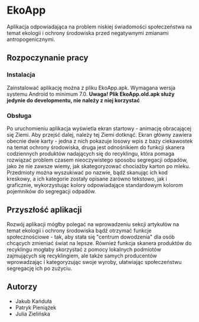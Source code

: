 # EkoApp
Aplikacja odpowiadająca na problem niskiej świadomości społeczeństwa na temat ekologii i ochrony środowiska przed negatywnymi zmianami antropogenicznymi.

## Rozpoczynanie pracy
### Instalacja
Zainstalować aplikację można z pliku EkoApp.apk. Wymagana wersja systemu Android to minimum 7.0.
**Uwaga! Plik EkoApp.old.apk służy jedynie do developmentu, nie należy z niej korzystać**
### Obsługa
Po uruchomieniu aplikacja wyświetla ekran startowy - animację obracającej się Ziemi. Aby przejść dalej, należy tej Ziemi dotknąć. Ekran główny zawiera obecnie dwie karty - jedna z nich pokazuje losowy wpis z bazy ciekawostek na temat ochrony środowiska, druga jest odnośnikiem do funkcji skanera codziennych produktów nadających się do recyklingu, która pomaga rozwiązać problem czasem nieoczywistego sposobu segregacji odpadów, jako że nie zawsze wiemy, jak skategoryzować chociażby karton po mleku. Przedmioty można wyszukiwać po nazwie, bądź skanując ich kod kreskowy, a ich kategorie zostały opisane zarówno tekstowo, jak i graficznie, wykorzystując kolory odpowiadające standardowym kolorom pojemników do segregacji odpadów.

## Przyszłość aplikacji
Rozwój aplikacji mógłby polegać na wprowadzeniu sekcji artykułów na temat ekologii i ochrony środowiska bądź otrzymać funkcje społecznościowe - tak, aby stała się "centrum dowodzenia" dla osób chcących zmieniać świat na lepsze. Również funkcja skanera produktów do recyklingu mogłaby skorzystać z pomocy lokalnych podmiotów zajmujących się recyklingiem, ale także samych producentów wprowadzając i kategoryzując swoje wyroby, ułatwiając społeczeństwu segregację ich po zużyciu.

## Autorzy
* Jakub Kańduła
* Patryk Pieniążek
* Julia Zielińska
